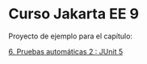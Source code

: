 # Curso Jakarta EE 9

Proyecto de ejemplo para el capítulo:

<a href="https://danielme.com/2021/04/15/curso-jakarta-ee-pruebas-automaticas-junit5">6. Pruebas automáticas 2 : JUnit 5</a>

